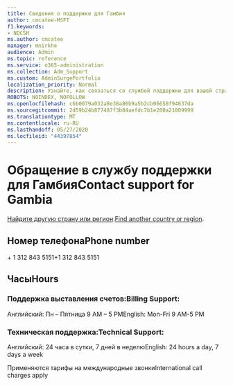 ```yaml
---
title: Сведения о поддержке для Гамбия
author: cmcatee-MSFT
f1.keywords:
- NOCSH
ms.author: cmcatee
manager: mnirkhe
audience: Admin
ms.topic: reference
ms.service: o365-administration
ms.collection: Adm_Support
ms.custom: AdminSurgePortfolio
localization_priority: Normal
description: Узнайте, как связаться со службой поддержки для вашей страны или региона.
ROBOTS: NOINDEX, NOFOLLOW
ms.openlocfilehash: c6b0079a032a8e38a86b9a5b2cb06658f94637da
ms.sourcegitcommit: 2d59b24b877487f3b84aefdc7b1e200a21009999
ms.translationtype: MT
ms.contentlocale: ru-RU
ms.lasthandoff: 05/27/2020
ms.locfileid: "44397854"
---
```

# <a name="contact-support-for-gambia"></a><span data-ttu-id="6aca6-103">Обращение в службу поддержки для Гамбия</span><span class="sxs-lookup"><span data-stu-id="6aca6-103">Contact support for Gambia</span></span>

<span data-ttu-id="6aca6-104">[Найдите другую страну или регион](../contact-support-for-business-products.md).</span><span class="sxs-lookup"><span data-stu-id="6aca6-104">[Find another country or region](../contact-support-for-business-products.md).</span></span>

## <a name="phone-number"></a><span data-ttu-id="6aca6-105">Номер телефона</span><span class="sxs-lookup"><span data-stu-id="6aca6-105">Phone number</span></span>
<span data-ttu-id="6aca6-106">+ 1 312 843 5151</span><span class="sxs-lookup"><span data-stu-id="6aca6-106">+1 312 843 5151</span></span>

## <a name="hours"></a><span data-ttu-id="6aca6-107">Часы</span><span class="sxs-lookup"><span data-stu-id="6aca6-107">Hours</span></span>
### <a name="billing-support"></a><span data-ttu-id="6aca6-108">Поддержка выставления счетов:</span><span class="sxs-lookup"><span data-stu-id="6aca6-108">Billing Support:</span></span>

<span data-ttu-id="6aca6-109">Английский: Пн – Пятница 9 AM – 5 PM</span><span class="sxs-lookup"><span data-stu-id="6aca6-109">English: Mon-Fri 9 AM-5 PM</span></span>

### <a name="technical-support"></a><span data-ttu-id="6aca6-110">Техническая поддержка:</span><span class="sxs-lookup"><span data-stu-id="6aca6-110">Technical Support:</span></span>

<span data-ttu-id="6aca6-111">Английский: 24 часа в сутки, 7 дней в неделю</span><span class="sxs-lookup"><span data-stu-id="6aca6-111">English: 24 hours a day, 7 days a week</span></span>

<span data-ttu-id="6aca6-112">Применяются тарифы на международные звонки</span><span class="sxs-lookup"><span data-stu-id="6aca6-112">International call charges apply</span></span>
